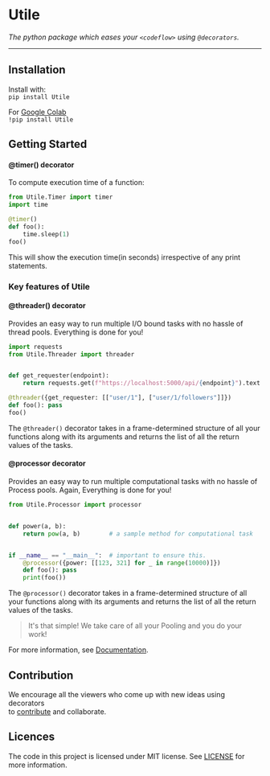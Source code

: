 # Utile

*The python package which eases your ```<codeflow>``` using `@decorators`.*
  
---
## Installation
Install with:  
```pip install Utile```

For [Google Colab](https://colab.research.google.com/notebooks/welcome.ipynb)  
```!pip install Utile```
## Getting Started
#### @timer() decorator
To compute execution time of a function:
```python
from Utile.Timer import timer
import time

@timer()
def foo():
    time.sleep(1)
foo()
```
This will show the execution time(in seconds) irrespective of any print statements.

### Key features of Utile

#### @threader() decorator
Provides an easy way to run multiple I/O bound tasks with no hassle of thread pools.
Everything is done for you!
```python
import requests
from Utile.Threader import threader


def get_requester(endpoint):
    return requests.get(f"https://localhost:5000/api/{endpoint}").text # sample GET request

@threader({get_requester: [["user/1"], ["user/1/followers"]]})
def foo(): pass
foo()
``` 
The ``@threader()`` decorator takes in a frame-determined structure of all your functions along with its arguments
and returns the list of all the return values of the tasks.

#### @processor decorator
Provides an easy way to run multiple computational tasks with no hassle of Process pools.
Again, Everything is done for you!  
```python
from Utile.Processor import processor


def power(a, b):
    return pow(a, b)        # a sample method for computational task


if __name__ == "__main__":  # important to ensure this.
    @processor({power: [[123, 321] for _ in range(10000)]})
    def foo(): pass
    print(foo())
```
The ``@processor()`` decorator takes in a frame-determined structure of all your functions along with its arguments
and returns the list of all the return values of the tasks.

> It's that simple! We take care of all your Pooling and you do your work!

For more information, see [Documentation](http://127.0.0.1:8000/documentation/).
## Contribution
We encourage all the viewers who come up with new ideas using decorators  
to [contribute](https://github.com/) and collaborate.

## Licences
The code in this project is licensed under MIT license. See [LICENSE](https://github.com/j0fiN/Server_Utility/blob/master/LICENSE) for more information.


